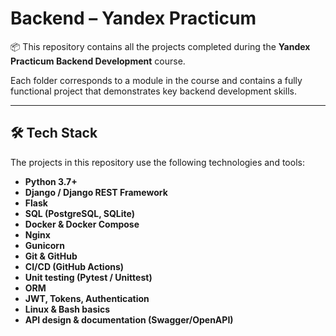 # Backend – Yandex Practicum

📦 This repository contains all the projects completed during the **Yandex Practicum Backend Development** course.

Each folder corresponds to a module in the course and contains a fully functional project that demonstrates key backend development skills.

---

## 🛠️ Tech Stack

The projects in this repository use the following technologies and tools:

- **Python 3.7+**
- **Django / Django REST Framework**
- **Flask**
- **SQL (PostgreSQL, SQLite)**
- **Docker & Docker Compose**
- **Nginx**
- **Gunicorn**
- **Git & GitHub**
- **CI/CD (GitHub Actions)**
- **Unit testing (Pytest / Unittest)**
- **ORM**
- **JWT, Tokens, Authentication**
- **Linux & Bash basics**
- **API design & documentation (Swagger/OpenAPI)**




